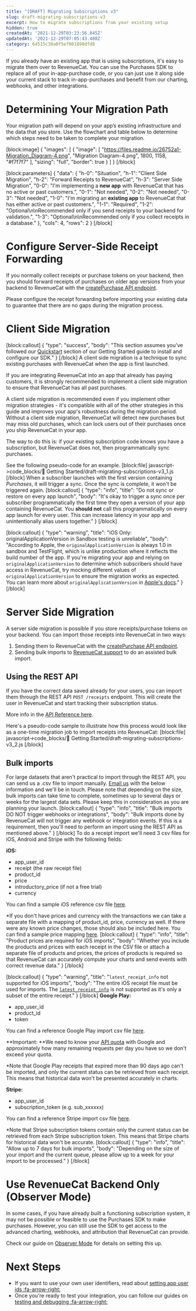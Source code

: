 ```yaml
---
title: "[DRAFT] Migrating Subscriptions v3"
slug: draft-migrating-subscriptions-v3
excerpt: How to migrate subscriptions from your existing setup
hidden: true
createdAt: '2021-12-29T03:23:56.845Z'
updatedAt: '2021-12-29T07:05:43.408Z'
category: 64515c38a0f5ef001898dfd8
---
```

If you already have an existing app that is using subscriptions, it's easy to migrate them over to RevenueCat. You can use the Purchases SDK to replace all of your in-app-purchase code, or you can just use it along side your current stack to track in-app-purchases and benefit from our charting, webhooks, and other integrations.

# Determining Your Migration Path

Your migration path will depend on your app’s existing infrastructure and the data that you store. Use the flowchart and table below to determine which steps need to be taken to complete your migration.

[block:image]
{
  "images": [
    {
      "image": [
        "https://files.readme.io/26752a1-Migration_Diagram-4.png",
        "Migration Diagram-4.png",
        1800,
        1158,
        "#f7f7f7"
      ],
      "sizing": "full",
      "border": true
    }
  ]
}
[/block]

[block:parameters]
{
  "data": {
    "h-0": "Situation",
    "h-1": "Client Side Migration",
    "h-2": "Forward Receipts to RevenueCat",
    "h-3": "Server Side Migration",
    "0-0": "I'm implementing a **new app** with RevenueCat that has no active or past customers.",
    "0-1": "Not needed",
    "0-2": "Not needed",
    "0-3": "Not needed",
    "1-0": "I'm migrating an **existing app** to RevenueCat that has either active or past customers.",
    "1-1": "Required",
    "1-2": "Optional\n\nRecommended only if you send receipts to your backend for validation.",
    "1-3": "Optional\n\nRecommended only if you collect receipts in a database."
  },
  "cols": 4,
  "rows": 2
}
[/block]
# Configure Server-Side Receipt Forwarding

If you normally collect receipts or purchase tokens on your backend, then you should forward receipts of purchases on older app versions from your backend to RevenueCat with the [createPurchase API endpoint](https://docs.revenuecat.com/reference#receipts). 

Please configure the receipt forwarding before importing your existing data to guarantee that there are no gaps during the migration process.

# Client Side Migration
[block:callout]
{
  "type": "success",
  "body": "This section assumes you've followed our [Quickstart](doc:getting-started-1) section of our Getting Started guide to install and configure our SDK."
}
[/block]
A client side migration is a technique to sync existing purchases with RevenueCat when the app is first launched.

If you are integrating RevenueCat into an app that already has paying customers, it is strongly recommended to implement a client side migration to ensure that RevenueCat has all past purchases.

A client side migration is recommended even if you implement other migration strategies - it's compatible with all of the other strategies in this guide and improves your app's robustness during the migration period. Without a client side migration, RevenueCat will detect new purchases but may miss old purchases, which can lock users out of their purchases once you ship RevenueCat in your app.

The way to do this is: if your existing subscription code knows you have a subscription, but RevenueCat does not, then programmatically sync purchases. 

See the following pseudo-code for an example.
[block:file]
javascript->code_blocks/🚀 Getting Started/draft-migrating-subscriptions-v3_1.js
[/block]
When a subscriber launches with the first version containing *Purchases*, it will trigger a sync. Once the sync is complete, it won't be triggered again.
[block:callout]
{
  "type": "info",
  "title": "Do not sync or restore on every app launch",
  "body": "It's okay to trigger a sync once per subscriber programmatically the first time they open a version of your app containing RevenueCat. You **should not** call this programmatically on every app launch for every user. This can increase latency in your app and unintentionally alias users together."
}
[/block]

[block:callout]
{
  "type": "warning",
  "title": "iOS Only: originalApplicationVersion in Sandbox testing is unreliable",
  "body": "According to Apple, the `originalApplicationVersion` is always 1.0 in sandbox and TestFlight, which is unlike production where it reflects the build number of the app. If you're migrating your app and relying on `originalApplicationVersion` to determine which subscribers should have access in RevenueCat, try mocking different values of `originalApplicationVersion` to ensure the migration works as expected. You can learn more about `originalApplicationVersion` in [Apple's docs](https://developer.apple.com/library/archive/releasenotes/General/ValidateAppStoreReceipt/Chapters/ReceiptFields.html)."
}
[/block]
# Server Side Migration

A server side migration is possible if you store receipts/purchase tokens on your backend. You can import those receipts into RevenueCat in two ways:

1. Sending them to RevenueCat with the [createPurchase API endpoint](https://docs.revenuecat.com/reference#receipts).
2. Sending bulk imports to [RevenueCat support](mailto:support@revenuecat.com) to do an assisted bulk import.

## Using the REST API

If you have the correct data saved already for your users, you can import them through the REST API `POST /receipts` endpoint. This will create the user in RevenueCat and start tracking their subscription status.

More info in the [API Reference here](https://docs.revenuecat.com/reference#receipts).

Here's a pseudo-code sample to illustrate how this process would look like as a one-time migration job to import receipts into RevenueCat:
[block:file]
javascript->code_blocks/🚀 Getting Started/draft-migrating-subscriptions-v3_2.js
[/block]
## Bulk imports

For large datasets that aren't practical to import through the REST API, you can send us a .csv file to import manually. [Email us](mailto:support@revenuecat.com) with the below information and we'll be in touch. Please note that depending on the size, bulk imports can take time to complete, sometimes up to several days or weeks for the largest data sets. Please keep this in consideration as you are planning your launch.
[block:callout]
{
  "type": "info",
  "title": "Bulk imports DO NOT trigger webhooks or integrations",
  "body": "Bulk imports done by RevenueCat will not trigger any webhook or integration events. If this is a requirement, then you'll need to perform an import using the REST API as mentioned above."
}
[/block]
To do a receipt import we'll need 3 csv files for iOS, Android and Stripe with the following fields:

**iOS:**
  * app_user_id
  * receipt (the raw receipt file)
  * product_id
  * price
  * introductory_price (if not a free trial)
  * currency

You can find a sample iOS reference csv file [here](https://github.com/RevenueCat-Samples/import-csv-samples/blob/main/ios_receipt_import_sample.csv).

*If you don't have prices and currency with the transactions we can take a separate file with a mapping of product_id, price, currency as well. If there were any known price changes, those should also be included here. You can find a sample price mapping [here](https://github.com/RevenueCat-Samples/import-csv-samples/blob/main/ios_product_price_map_sample.csv).
[block:callout]
{
  "type": "info",
  "title": "Product prices are required for iOS imports",
  "body": "Whether you include the products and prices with each receipt in the CSV file or attach a separate file of products and prices, the prices of products is required so that RevenueCat can accurately compute your charts and send events with correct revenue data."
}
[/block]

[block:callout]
{
  "type": "warning",
  "title": "`latest_receipt_info` not supported for iOS imports",
  "body": "The entire iOS receipt file must be used for imports. The [`latest_receipt_info`](https://developer.apple.com/documentation/appstorereceipts/responsebody/latest_receipt_info) is not supported as it's only a subset of the entire receipt."
}
[/block]
**Google Play:**
  * app_user_id
  * product_id
  * token

You can find a reference Google Play import csv file [here](https://github.com/RevenueCat-Samples/import-csv-samples/blob/main/android_receipt_import_sample.csv).

**Important: **We need to know your [API quota](https://developers.google.com/android-publisher/quotas) with Google and approximately how many remaining requests per day you have so we don't exceed your quota.

*Note that Google Play receipts that expired more than 90 days ago can't be imported, and only the current status can be retrieved from each receipt. This means that historical data won't be presented accurately in charts.

**Stripe:**
 * app_user_id
 * subscription_token (e.g. sub_xxxxxx)

You can find a reference Stripe import csv file [here](https://github.com/RevenueCat-Samples/import-csv-samples/blob/main/stripe_receipt_import_sample.csv).

*Note that Stripe subscription tokens contain only the current status can be retrieved from each Stripe subscription token. This means that Stripe charts for historical data won't be accurate.
[block:callout]
{
  "type": "info",
  "title": "Allow up to 7 days for bulk imports",
  "body": "Depending on the size of your import and the current queue, please allow up to a week for your import to be processed."
}
[/block]
# Use RevenueCat Backend Only (Observer Mode)

In some cases, if you have already built a functioning subscription system, it may not be possible or feasible to use the Purchases SDK to make purchases. However, you can still use the SDK to get access to the advanced charting, webhooks, and attribution that RevenueCat can provide.

Check our guide on [Observer Mode](doc:observer-mode) for details on setting this up.

# Next Steps

* If you want to use your own user identifiers, read about [setting app user ids :fa-arrow-right:](doc:user-ids)
* Once you're ready to test your integration, you can follow our guides on [testing and debugging :fa-arrow-right:](doc:debugging)